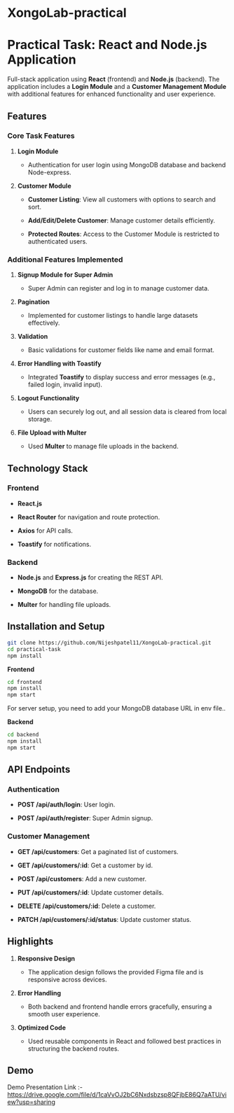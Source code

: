 # XongoLab-practical

Practical Task: React and Node.js Application
=============================================

Full-stack application using **React** (frontend) and **Node.js** (backend). The application includes a **Login Module** and a **Customer Management Module** with additional features for enhanced functionality and user experience.

Features
--------

### Core Task Features

1.  **Login Module**
    
    *   Authentication for user login using MongoDB database and backend Node-express.
        
2.  **Customer Module**
    
    *   **Customer Listing**: View all customers with options to search and sort.
        
    *   **Add/Edit/Delete Customer**: Manage customer details efficiently.
        
    *   **Protected Routes**: Access to the Customer Module is restricted to authenticated users.
        

### Additional Features Implemented

1.  **Signup Module for Super Admin**
    
    *   Super Admin can register and log in to manage customer data.
        
2.  **Pagination**
    
    *   Implemented for customer listings to handle large datasets effectively.
        
3.  **Validation**
    
    *   Basic validations for customer fields like name and email format.
        
4.  **Error Handling with Toastify**
    
    *   Integrated **Toastify** to display success and error messages (e.g., failed login, invalid input).
        
5.  **Logout Functionality**
    
    *   Users can securely log out, and all session data is cleared from local storage.
        
6.  **File Upload with Multer**
    
    *   Used **Multer** to manage file uploads in the backend.
        

Technology Stack
----------------

### Frontend

*   **React.js**
    
*   **React Router** for navigation and route protection.
    
*   **Axios** for API calls.
    
*   **Toastify** for notifications.
    

### Backend

*   **Node.js** and **Express.js** for creating the REST API.
    
*   **MongoDB** for the database.
    
*   **Multer** for handling file uploads.
    

Installation and Setup
----------------------

```sh
git clone https://github.com/Nijeshpatel11/XongoLab-practical.git 
cd practical-task
npm install
```
**Frontend**
```sh
cd frontend
npm install
npm start
```
For server setup, you need to add your MongoDB database URL in env file..

**Backend**
```sh
cd backend
npm install
npm start
```
    
    

API Endpoints
-------------

### Authentication

*   **POST /api/auth/login**: User login.
    
*   **POST /api/auth/register**: Super Admin signup.
    

### Customer Management

*   **GET /api/customers**: Get a paginated list of customers.

*   **GET /api/customers/:id**: Get a customer by id.
    
*   **POST /api/customers**: Add a new customer.
    
*   **PUT /api/customers/:id**: Update customer details.
    
*   **DELETE /api/customers/:id**: Delete a customer.
  
*   **PATCH /api/customers/:id/status**: Update customer status.
    

Highlights
----------

1.  **Responsive Design**
    
    *   The application design follows the provided Figma file and is responsive across devices.
        
2.  **Error Handling**
    
    *   Both backend and frontend handle errors gracefully, ensuring a smooth user experience.
        
3.  **Optimized Code**
    
    *   Used reusable components in React and followed best practices in structuring the backend routes.
        
## Demo 

Demo Presentation Link :- https://drive.google.com/file/d/1caVvOJ2bC6Nxdsbzsp8QFjbE86Q7aATU/view?usp=sharing

    
